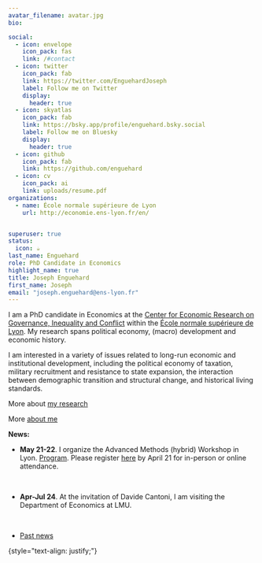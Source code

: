 ```yaml
---
avatar_filename: avatar.jpg
bio:

social:
  - icon: envelope
    icon_pack: fas
    link: /#contact
  - icon: twitter
    icon_pack: fab
    link: https://twitter.com/EnguehardJoseph
    label: Follow me on Twitter
    display:
      header: true
  - icon: skyatlas
    icon_pack: fab
    link: https://bsky.app/profile/enguehard.bsky.social
    label: Follow me on Bluesky
    display:
      header: true
  - icon: github
    icon_pack: fab
    link: https://github.com/enguehard
  - icon: cv
    icon_pack: ai
    link: uploads/resume.pdf
organizations:
  - name: École normale supérieure de Lyon
    url: http://economie.ens-lyon.fr/en/


superuser: true
status:
  icon: ☕️
last_name: Enguehard
role: PhD Candidate in Economics
highlight_name: true
title: Joseph Enguehard
first_name: Joseph
email: "joseph.enguehard@ens-lyon.fr"
---
```

I am a PhD candidate in Economics at the [Center for Economic Research on Governance, Inequality and Conflict](https://www.cergic-lyon.fr) within the [École normale supérieure de Lyon](https://www.ens-lyon.fr/en/). My research spans political economy, (macro) development and economic history.

I am interested in a variety of issues related to long-run economic and institutional development, including the political economy of taxation, military recruitment and resistance to state expansion, the interaction between demographic transition and structural change, and historical living standards.

More about [my research](#research)

More [about me](#about-bio)



**News:**
- **May 21-22**. I organize the Advanced Methods (hybrid) Workshop in Lyon. [Program](uploads/program2024.pdf). Please register [here](https://framaforms.org/lyon-advanced-methods-workshop-may-21-22-registration-1704804102) by April 21 for in-person or online attendance.
    <p> <br> </p>
- **Apr-Jul 24**. At the invitation of Davide Cantoni, I am visiting the Department of Economics at LMU.
    <p> <br> </p>



- [Past news](#past)

{style="text-align: justify;"}
